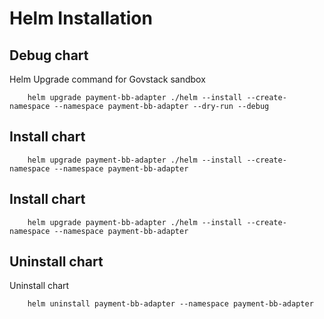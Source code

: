 # Helm Installation

## Debug chart

Helm Upgrade command for Govstack sandbox
```
    helm upgrade payment-bb-adapter ./helm --install --create-namespace --namespace payment-bb-adapter --dry-run --debug
```

## Install chart

```
    helm upgrade payment-bb-adapter ./helm --install --create-namespace --namespace payment-bb-adapter
```

## Install chart

```
    helm upgrade payment-bb-adapter ./helm --install --create-namespace --namespace payment-bb-adapter
```

## Uninstall chart

Uninstall chart
```
    helm uninstall payment-bb-adapter --namespace payment-bb-adapter
```
